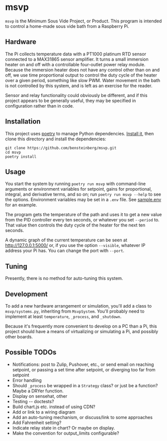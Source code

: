 msvp
====

`msvp` is the Minimum Sous Vide Project, or Product. This program is
intended to control a home-made sous vide bath from a Raspberry Pi.

Hardware
--------
The Pi collects temperature data with a PT1000 platinum RTD sensor
connected to a MAX31865 sensor amplifier. It turns a small immersion
heater on and off with a controllable four-outlet power relay
module. Because the immersion heater does not have any control other
than on and off, we use time proportional output to control the duty
cycle of the heater over a given period, something like slow
PWM. Water movement in the bath is not controlled by this system, and
is left as an exercise for the reader.

Sensor and relay functionality could obviously be different, and if
this project appears to be generally useful, they may be specified in
configuration rather than in code.

Installation
------------
This project uses [poetry](https://python-poetry.org/) to manage
Python dependencies. [Install
it](https://python-poetry.org/docs/#installation), then clone this
directory and install the dependencies:

    git clone https://github.com/bensteinberg/msvp.git
    cd msvp
    poetry install

Usage
-----
You start the system by running `poetry run msvp` with command-line
arguments or environment variables for setpoint, gains for
proportional, integral, and derivative terms, and so on; run `poetry
run msvp --help` to see the options. Environment variables may be set
in a `.env` file. See [sample.env](sample.env) for an example.

The program gets the temperature of the path and uses it to get a new
value from the PID controller every ten seconds, or whatever you set
`--period` to. That value then controls the duty cycle of the heater
for the next ten seconds.

A dynamic graph of the current temperature can be seen at
http://127.0.0.1:5000/ or, if you use the option `--visible`, whatever
IP address your Pi has. You can change the port with `--port`.

Tuning
------
Presently, there is no method for auto-tuning this system.

Development
-----------
To add a new hardware arrangement or simulation, you'll add a class to
`msvp/systems.py`, inheriting from `MsvpSystem`. You'll probably need
to implement at least `temperature`, `_process`, and `_shutdown`.

Because it's frequently more convenient to develop on a PC than a Pi,
this project should have a means of virtualizing or simulating a Pi,
and possibly other boards.

Possible TODOs
--------------
- Notifications: post to Zulip, Pushover, etc., or send email on
  reaching setpoint, or passing a set time after setpoint, or
  diverging too far from setpoint
- Error handling
- Should `_process` be wrapped in a `Strategy` class? or just be a
  function? Maybe a DRYer function.
- Display on sensehat, other
- Testing -- doctests?
- Build chart.js etc. instead of using CDN?
- Add or link to a wiring diagram
- Add an auto-tuning mechanism, or discuss/link to some approaches
- Add Fahrenheit setting?
- Indicate relay state in chart? Or maybe on display.
- Make the convention for output_limits configurable?
